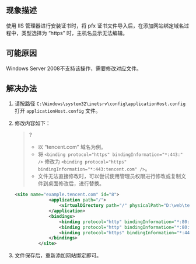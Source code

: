 ## 现象描述

使用 IIS 管理器进行安装证书时，将 pfx 证书文件导入后，在添加网站绑定域名过程中，类型选择为 “https” 时，主机名显示无法编辑。

## 可能原因

Windows Server 2008不支持该操作，需要修改对应文件。

## 解决办法
1. 请按路径 `C:\Windows\system32\inetsrv\config\applicationHost.config` 打开 `applicationHost.config` 文件。

2. 修改内容如下：
   

   >?
   > 
   >   - 以 “tencent.com” 域名为例。
   >   - 将 `<binding protocol="https" bindingInformation="*:443:" />` 修改为
 `<binding protocol="https" bindingInformation="*:443:tencent.com" />`。
   >   - 文件无法直接修改时，可以尝试使用管理员权限进行修改或复制文件到桌面修改后，进行替换。

   ``` xml
   <site name="example.tencent.com" id="8">
                <application path="/">
                    <virtualDirectory path="/" physicalPath="D:\web\tencent" />
                </application>
                <bindings>
                    <binding protocol="http" bindingInformation="*:80:example.tencent.com" />
                    <binding protocol="http" bindingInformation="*:80:www.tencent.com" />
                    <binding protocol="https" bindingInformation="*:443:" />   
                </bindings>
            </site>
   ```
3. 文件保存后，重新添加网站绑定即可。
